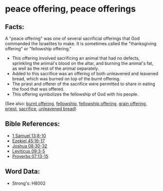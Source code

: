 # peace offering, peace offerings #

## Facts: ##

A "peace offering" was one of several sacrificial offerings that God commanded the Israelites to make. It is sometimes called the "thanksgiving offering" or "fellowship offering."

* This offering involved sacrificing an animal that had no defects, sprinkling the animal's blood on the altar, and burning the animal's fat, as well as the rest of the animal separately.
* Added to this sacrifice was an offering of both unleavened and leavened bread, which was burned on top of the burnt offering.
* The priest and offerer of the sacrifice were permitted to share in eating the food that was offered.
* This offering symbolizes the fellowship of God with his people.

(See also: [burnt offering](../other/burntoffering.md), [fellowship](../kt/fellowship.md), [fellowship offering](../other/fellowshipoffering.md), [grain offering](../other/grainoffering.md), [priest](../kt/priest.md), [sacrifice](../other/sacrifice.md), [unleavened bread](../kt/unleavenedbread.md))

## Bible References: ##

* [1 Samuel 13:8-10](rc://en/tn/help/1sa/13/08)
* [Ezekiel 45:16-17](rc://en/tn/help/ezk/45/16)
* [Joshua 08:30-32](rc://en/tn/help/jos/08/30)
* [Leviticus 09:3-5](rc://en/tn/help/lev/09/03)
* [Proverbs 07:13-15](rc://en/tn/help/pro/07/13)

## Word Data: ##

* Strong's: H8002
